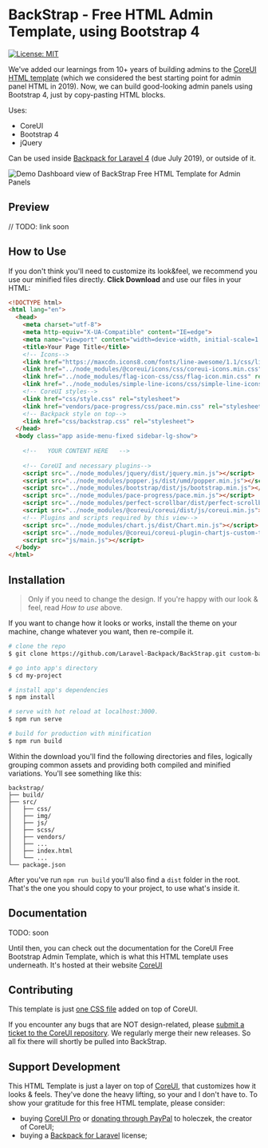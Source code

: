 # BackStrap - Free HTML Admin Template, using Bootstrap 4

[![License: MIT](https://img.shields.io/badge/License-MIT-yellow.svg)](https://opensource.org/licenses/MIT)

We've added our learnings from 10+ years of building admins to the [CoreUI HTML template](https://github.com/coreui/coreui-free-bootstrap-admin-template) (which we considered the best starting point for admin panel HTML in 2019). Now, we can build good-looking admin panels using Bootstrap 4, just by copy-pasting HTML blocks.

Uses:
- CoreUI
- Bootstrap 4
- jQuery

Can be used inside [Backpack for Laravel 4](https://backpackforlaravel.com) (due July 2019), or outside of it.


![Demo Dashboard view of BackStrap Free HTML Template for Admin Panels](https://backpackforlaravel.com/uploads/v4/backpack4ui.jpg)

## Preview

// TODO: link soon

## How to Use

If you don't think you'll need to customize its look&feel, we recommend you use our minified files directly. **Click Download** and use our files in your HTML:

```html
<!DOCTYPE html>
<html lang="en">
  <head>
    <meta charset="utf-8">
    <meta http-equiv="X-UA-Compatible" content="IE=edge">
    <meta name="viewport" content="width=device-width, initial-scale=1.0, shrink-to-fit=no">
    <title>Your Page Title</title>
    <!-- Icons-->
    <link href="https://maxcdn.icons8.com/fonts/line-awesome/1.1/css/line-awesome-font-awesome.min.css" rel="stylesheet">
    <link href="../node_modules/@coreui/icons/css/coreui-icons.min.css" rel="stylesheet">
    <link href="../node_modules/flag-icon-css/css/flag-icon.min.css" rel="stylesheet">
    <link href="../node_modules/simple-line-icons/css/simple-line-icons.css" rel="stylesheet">
    <!-- CoreUI styles-->
    <link href="css/style.css" rel="stylesheet">
    <link href="vendors/pace-progress/css/pace.min.css" rel="stylesheet">
    <!-- Backpack style on top-->
    <link href="css/backstrap.css" rel="stylesheet">
  </head>
  <body class="app aside-menu-fixed sidebar-lg-show">
    
    <!--   YOUR CONTENT HERE   -->
    
    <!-- CoreUI and necessary plugins-->
    <script src="../node_modules/jquery/dist/jquery.min.js"></script>
    <script src="../node_modules/popper.js/dist/umd/popper.min.js"></script>
    <script src="../node_modules/bootstrap/dist/js/bootstrap.min.js"></script>
    <script src="../node_modules/pace-progress/pace.min.js"></script>
    <script src="../node_modules/perfect-scrollbar/dist/perfect-scrollbar.min.js"></script>
    <script src="../node_modules/@coreui/coreui/dist/js/coreui.min.js"></script>
    <!-- Plugins and scripts required by this view-->
    <script src="../node_modules/chart.js/dist/Chart.min.js"></script>
    <script src="../node_modules/@coreui/coreui-plugin-chartjs-custom-tooltips/dist/js/custom-tooltips.min.js"></script>
    <script src="js/main.js"></script>
  </body>
</html>
```

## Installation

> Only if you need to change the design. If you're happy with our look & feel, read _How to use_ above.

If you want to change how it looks or works, install the theme on your machine, change whatever you want, then re-compile it.

``` bash
# clone the repo
$ git clone https://github.com/Laravel-Backpack/BackStrap.git custom-backstrap

# go into app's directory
$ cd my-project

# install app's dependencies
$ npm install

# serve with hot reload at localhost:3000.
$ npm run serve

# build for production with minification
$ npm run build
```

Within the download you'll find the following directories and files, logically grouping common assets and providing both compiled and minified variations. You'll see something like this:

```
backstrap/
├── build/
├── src/
│   ├── css/
│   ├── img/
│   ├── js/
│   ├── scss/
│   ├── vendors/
│   ├── ...
│   ├── index.html
│   └── ...
└── package.json
```

After you've run ```npm run build``` you'll also find a ```dist``` folder in the root. That's the one you should copy to your project, to use what's inside it.


## Documentation

TODO: soon

Until then, you can check out the documentation for the CoreUI Free Bootstrap Admin Template, which is what this HTML template uses underneath. It's hosted at their website [CoreUI](https://coreui.io/)


## Contributing

This template is just [one CSS file](https://github.com/Laravel-Backpack/BackStrap/blob/master/src/css/backstrap.css) added on top of CoreUI.

If you encounter any bugs that are NOT design-related, please [submit a ticket to the CoreUI repository](https://github.com/coreui/coreui-free-bootstrap-admin-template). We regularly merge their new releases. So all fix there will shortly be pulled into BackStrap.


## Support Development

This HTML Template is just a layer on top of [CoreUI](https://coreui.io/), that customizes how it looks & feels. They've done the heavy lifting, so your and I don't have to. To show your gratitude for this free HTML template, please consider:
- buying [CoreUI Pro](https://coreui.io/pro/) or [donating through PayPal](https://www.paypal.me/holeczek) to holeczek, the creator of CoreUI;
- buying a [Backpack for Laravel](https://backpackforlaravel.com/) license;
